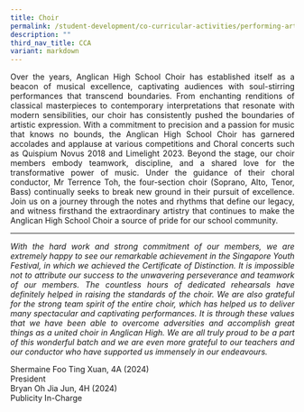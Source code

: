 ```yaml
---
title: Choir
permalink: /student-development/co-curricular-activities/performing-arts-groups/choir/
description: ""
third_nav_title: CCA
variant: markdown
---
```

<p align="justify">
Over the years, Anglican High School Choir has established itself as a beacon of musical excellence, captivating audiences with soul-stirring performances that transcend boundaries. From enchanting renditions of classical masterpieces to contemporary interpretations that resonate with modern sensibilities, our choir has consistently pushed the boundaries of artistic expression. With a commitment to precision and a passion for music that knows no bounds, the Anglican High School Choir has garnered accolades and applause at various competitions and Choral concerts such as Quispium Novus 2018 and Limelight 2023. Beyond the stage, our choir members embody teamwork, discipline, and a shared love for the transformative power of music. Under the guidance of their choral conductor, Mr Terrence Toh, the four-section choir (Soprano, Alto, Tenor, Bass) continually seeks to break new ground in their pursuit of excellence. Join us on a journey through the notes and rhythms that define our legacy, and witness firsthand the extraordinary artistry that continues to make the Anglican High School Choir a source of pride for our school community.</p>
<hr>
<p align="justify">
<i>With the hard work and strong commitment of our members, we are extremely happy to see our remarkable achievement in the Singapore Youth Festival, in which we achieved the Certificate of Distinction. It is impossible not to attribute our success to the unwavering perseverance and teamwork of our members. The countless hours of dedicated rehearsals have definitely helped in raising the standards of the choir. We are also grateful for the strong team spirit of the entire choir, which has helped us to deliver many spectacular and captivating performances. It is through these values that we have been able to overcome adversities and accomplish great things as a united choir in Anglican High. We are all truly proud to be a part of this wonderful batch and we are even more grateful to our teachers and our conductor who have supported us immensely in our endeavours.</i></p>

Shermaine Foo Ting Xuan, 4A (2024)<br>
President<br>
Bryan Oh Jia Jun, 4H (2024)<br>
Publicity In-Charge

